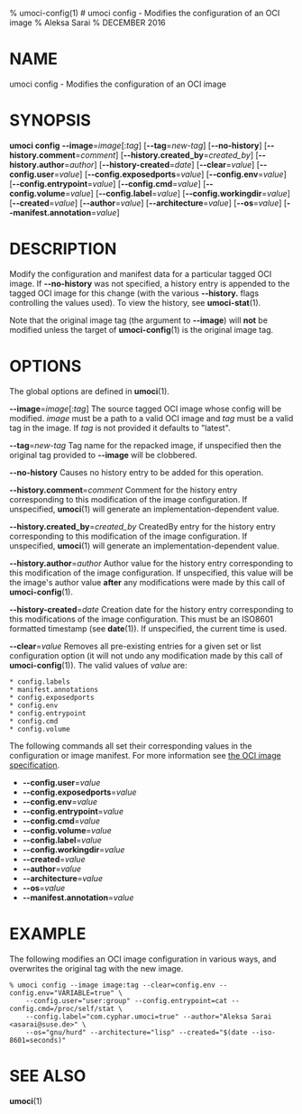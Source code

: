 % umoci-config(1) # umoci config - Modifies the configuration of an OCI image
% Aleksa Sarai
% DECEMBER 2016
# NAME
umoci config - Modifies the configuration of an OCI image

# SYNOPSIS
**umoci config**
**--image**=*image*[:*tag*]
[**--tag**=*new-tag*]
[**--no-history**]
[**--history.comment**=*comment*]
[**--history.created_by**=*created_by*]
[**--history.author**=*author*]
[**--history-created**=*date*]
[**--clear**=*value*]
[**--config.user**=*value*]
[**--config.exposedports**=*value*]
[**--config.env**=*value*]
[**--config.entrypoint**=*value*]
[**--config.cmd**=*value*]
[**--config.volume**=*value*]
[**--config.label**=*value*]
[**--config.workingdir**=*value*]
[**--created**=*value*]
[**--author**=*value*]
[**--architecture**=*value*]
[**--os**=*value*]
[**--manifest.annotation**=*value*]

# DESCRIPTION
Modify the configuration and manifest data for a particular tagged OCI image.
If **--no-history** was not specified, a history entry is appended to the
tagged OCI image for this change (with the various **--history.** flags
controlling the values used). To view the history, see **umoci-stat**(1).

Note that the original image tag (the argument to **--image**) will **not** be
modified unless the target of **umoci-config**(1) is the original image tag.

# OPTIONS
The global options are defined in **umoci**(1).

**--image**=*image*[:*tag*]
  The source tagged OCI image whose config will be modified. *image* must be
  a path to a valid OCI image and *tag* must be a valid tag in the image. If
  *tag* is not provided it defaults to "latest".

**--tag**=*new-tag*
  Tag name for the repacked image, if unspecified then the original tag
  provided to **--image** will be clobbered.

**--no-history**
  Causes no history entry to be added for this operation.

**--history.comment**=*comment*
  Comment for the history entry corresponding to this modification of the image
  configuration. If unspecified, **umoci**(1) will generate an
  implementation-dependent value.

**--history.created_by**=*created_by*
  CreatedBy entry for the history entry corresponding to this modification of
  the image configuration. If unspecified, **umoci**(1) will generate an
  implementation-dependent value.

**--history.author**=*author*
  Author value for the history entry corresponding to this modification of the
  image configuration. If unspecified, this value will be the image's author
  value **after** any modifications were made by this call of
  **umoci-config**(1).

**--history-created**=*date*
  Creation date for the history entry corresponding to this modifications of
  the image configuration. This must be an ISO8601 formatted timestamp (see
  **date**(1)). If unspecified, the current time is used.

**--clear**=*value*
  Removes all pre-existing entries for a given set or list configuration option
  (it will not undo any modification made by this call of **umoci-config**(1)).
  The valid values of *value* are:

    * config.labels
    * manifest.annotations
    * config.exposedports
    * config.env
    * config.entrypoint
    * config.cmd
    * config.volume

The following commands all set their corresponding values in the configuration
or image manifest. For more information see [the OCI image specification][1].

* **--config.user**=*value*
* **--config.exposedports**=*value*
* **--config.env**=*value*
* **--config.entrypoint**=*value*
* **--config.cmd**=*value*
* **--config.volume**=*value*
* **--config.label**=*value*
* **--config.workingdir**=*value*
* **--created**=*value*
* **--author**=*value*
* **--architecture**=*value*
* **--os**=*value*
* **--manifest.annotation**=*value*

# EXAMPLE

The following modifies an OCI image configuration in various ways, and
overwrites the original tag with the new image.

```
% umoci config --image image:tag --clear=config.env --config.env="VARIABLE=true" \
	--config.user="user:group" --config.entrypoint=cat --config.cmd=/proc/self/stat \
	--config.label="com.cyphar.umoci=true" --author="Aleksa Sarai <asarai@suse.de>" \
	--os="gnu/hurd" --architecture="lisp" --created="$(date --iso-8601=seconds)"
```

# SEE ALSO
**umoci**(1)

[1]: https://github.com/opencontainers/image-spec
